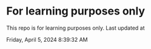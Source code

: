 # For learning purposes only
This repo is for learning purposes only.
Last updated at

Friday, April 5, 2024 8:39:32 AM

